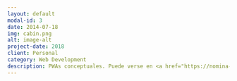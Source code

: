```yaml
---
layout: default
modal-id: 3
date: 2014-07-18
img: cabin.png
alt: image-alt
project-date: 2018
client: Personal
category: Web Development
description: PWAs conceptuales. Puede verse en <a href="https://nomina-2018.firebaseapp.com/">PWA</a>. En mi cuenta de github tengo el <a href="https://github.com/joseantoniocampillo/nomina-2018-PWA-experience">código</a> Otra más nueva  <a href="https://murcia.convenio.info/">https://murcia.convenio.info/</a>.
---
```


